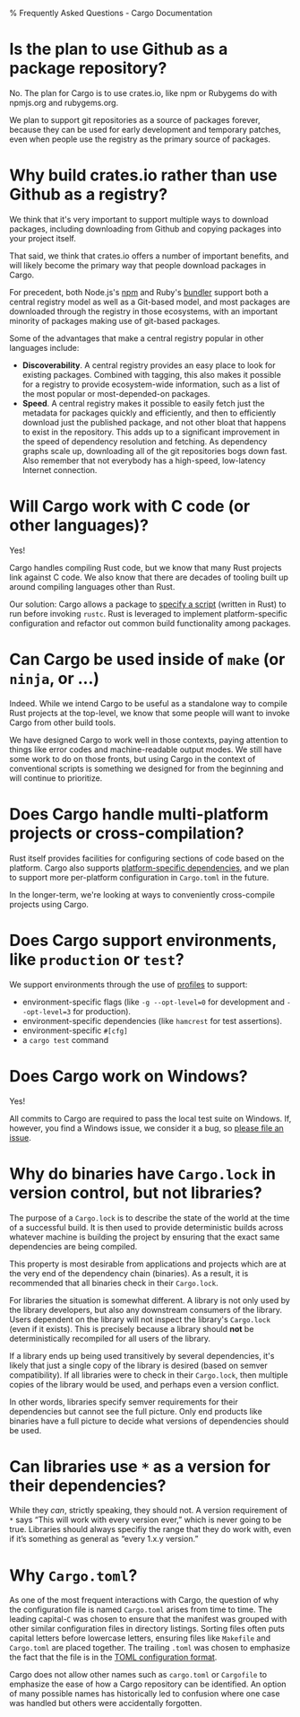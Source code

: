 % Frequently Asked Questions - Cargo Documentation

# Is the plan to use Github as a package repository?

No. The plan for Cargo is to use crates.io, like npm or Rubygems do with
npmjs.org and rubygems.org.

We plan to support git repositories as a source of packages forever,
because they can be used for early development and temporary patches,
even when people use the registry as the primary source of packages.

# Why build crates.io rather than use Github as a registry?

We think that it's very important to support multiple ways to download
packages, including downloading from Github and copying packages into
your project itself.

That said, we think that crates.io offers a number of important benefits, and
will likely become the primary way that people download packages in Cargo.

For precedent, both Node.js's [npm][1] and Ruby's [bundler][2] support both a
central registry model as well as a Git-based model, and most packages
are downloaded through the registry in those ecosystems, with an
important minority of packages making use of git-based packages.

[1]: https://www.npmjs.org
[2]: https://bundler.io

Some of the advantages that make a central registry popular in other
languages include:

* **Discoverability**. A central registry provides an easy place to look
  for existing packages. Combined with tagging, this also makes it
  possible for a registry to provide ecosystem-wide information, such as a
  list of the most popular or most-depended-on packages.
* **Speed**. A central registry makes it possible to easily fetch just
  the metadata for packages quickly and efficiently, and then to
  efficiently download just the published package, and not other bloat
  that happens to exist in the repository. This adds up to a significant
  improvement in the speed of dependency resolution and fetching. As
  dependency graphs scale up, downloading all of the git repositories bogs
  down fast. Also remember that not everybody has a high-speed,
  low-latency Internet connection.

# Will Cargo work with C code (or other languages)?

Yes!

Cargo handles compiling Rust code, but we know that many Rust projects
link against C code. We also know that there are decades of tooling
built up around compiling languages other than Rust.

Our solution: Cargo allows a package to [specify a script](build-script.html)
(written in Rust) to run before invoking `rustc`. Rust is leveraged to
implement platform-specific configuration and refactor out common build
functionality among packages.

# Can Cargo be used inside of `make` (or `ninja`, or ...)

Indeed. While we intend Cargo to be useful as a standalone way to
compile Rust projects at the top-level, we know that some people will
want to invoke Cargo from other build tools.

We have designed Cargo to work well in those contexts, paying attention
to things like error codes and machine-readable output modes. We still
have some work to do on those fronts, but using Cargo in the context of
conventional scripts is something we designed for from the beginning and
will continue to prioritize.

# Does Cargo handle multi-platform projects or cross-compilation?

Rust itself provides facilities for configuring sections of code based
on the platform. Cargo also supports [platform-specific
dependencies][target-deps], and we plan to support more per-platform
configuration in `Cargo.toml` in the future.

[target-deps]: manifest.html#the-[dependencies.*]-sections

In the longer-term, we're looking at ways to conveniently cross-compile
projects using Cargo.

# Does Cargo support environments, like `production` or `test`?

We support environments through the use of [profiles][profile] to support:

[profile]: manifest.html#the-[profile.*]-sections

* environment-specific flags (like `-g --opt-level=0` for development
  and `--opt-level=3` for production).
* environment-specific dependencies (like `hamcrest` for test assertions).
* environment-specific `#[cfg]`
* a `cargo test` command

# Does Cargo work on Windows?

Yes!

All commits to Cargo are required to pass the local test suite on Windows.
If, however, you find a Windows issue, we consider it a bug, so [please file an
issue][3].

[3]: https://github.com/rust-lang/cargo/issues

# Why do binaries have `Cargo.lock` in version control, but not libraries?

The purpose of a `Cargo.lock` is to describe the state of the world at the time
of a successful build. It is then used to provide deterministic builds across
whatever machine is building the project by ensuring that the exact same
dependencies are being compiled.

This property is most desirable from applications and projects which are at the
very end of the dependency chain (binaries). As a result, it is recommended that
all binaries check in their `Cargo.lock`.

For libraries the situation is somewhat different. A library is not only used by
the library developers, but also any downstream consumers of the library. Users
dependent on the library will not inspect the library's `Cargo.lock` (even if it
exists). This is precisely because a library should **not** be deterministically
recompiled for all users of the library.

If a library ends up being used transitively by several dependencies, it's
likely that just a single copy of the library is desired (based on semver
compatibility). If all libraries were to check in their `Cargo.lock`, then
multiple copies of the library would be used, and perhaps even a version
conflict.

In other words, libraries specify semver requirements for their dependencies but
cannot see the full picture. Only end products like binaries have a full
picture to decide what versions of dependencies should be used.

# Can libraries use `*` as a version for their dependencies?

While they _can_, strictly speaking, they should not. A version requirement
of `*` says “This will work with every version ever,” which is never going
to be true. Libraries should always specifiy the range that they do work with,
even if it’s something as general as “every 1.x.y version.”

# Why `Cargo.toml`?

As one of the most frequent interactions with Cargo, the question of why the
configuration file is named `Cargo.toml` arises from time to time. The leading
capital-`C` was chosen to ensure that the manifest was grouped with other
similar configuration files in directory listings. Sorting files often puts
capital letters before lowercase letters, ensuring files like `Makefile` and
`Cargo.toml` are placed together. The trailing `.toml` was chosen to emphasize
the fact that the file is in the [TOML configuration
format](https://github.com/toml-lang/toml).

Cargo does not allow other names such as `cargo.toml` or `Cargofile` to
emphasize the ease of how a Cargo repository can be identified. An option of
many possible names has historically led to confusion where one case was handled
but others were accidentally forgotten.
